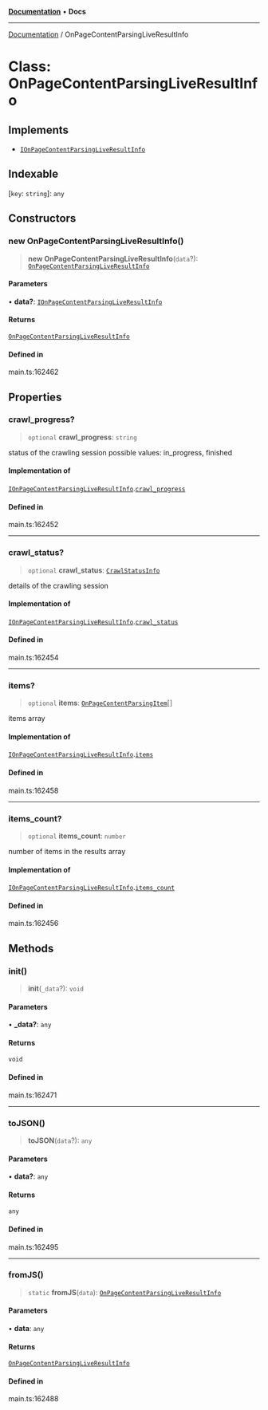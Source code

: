 [**Documentation**](../README.md) • **Docs**

***

[Documentation](../globals.md) / OnPageContentParsingLiveResultInfo

# Class: OnPageContentParsingLiveResultInfo

## Implements

- [`IOnPageContentParsingLiveResultInfo`](../interfaces/IOnPageContentParsingLiveResultInfo.md)

## Indexable

 \[`key`: `string`\]: `any`

## Constructors

### new OnPageContentParsingLiveResultInfo()

> **new OnPageContentParsingLiveResultInfo**(`data`?): [`OnPageContentParsingLiveResultInfo`](OnPageContentParsingLiveResultInfo.md)

#### Parameters

• **data?**: [`IOnPageContentParsingLiveResultInfo`](../interfaces/IOnPageContentParsingLiveResultInfo.md)

#### Returns

[`OnPageContentParsingLiveResultInfo`](OnPageContentParsingLiveResultInfo.md)

#### Defined in

main.ts:162462

## Properties

### crawl\_progress?

> `optional` **crawl\_progress**: `string`

status of the crawling session
possible values: in_progress, finished

#### Implementation of

[`IOnPageContentParsingLiveResultInfo`](../interfaces/IOnPageContentParsingLiveResultInfo.md).[`crawl_progress`](../interfaces/IOnPageContentParsingLiveResultInfo.md#crawl_progress)

#### Defined in

main.ts:162452

***

### crawl\_status?

> `optional` **crawl\_status**: [`CrawlStatusInfo`](CrawlStatusInfo.md)

details of the crawling session

#### Implementation of

[`IOnPageContentParsingLiveResultInfo`](../interfaces/IOnPageContentParsingLiveResultInfo.md).[`crawl_status`](../interfaces/IOnPageContentParsingLiveResultInfo.md#crawl_status)

#### Defined in

main.ts:162454

***

### items?

> `optional` **items**: [`OnPageContentParsingItem`](OnPageContentParsingItem.md)[]

items array

#### Implementation of

[`IOnPageContentParsingLiveResultInfo`](../interfaces/IOnPageContentParsingLiveResultInfo.md).[`items`](../interfaces/IOnPageContentParsingLiveResultInfo.md#items)

#### Defined in

main.ts:162458

***

### items\_count?

> `optional` **items\_count**: `number`

number of items in the results array

#### Implementation of

[`IOnPageContentParsingLiveResultInfo`](../interfaces/IOnPageContentParsingLiveResultInfo.md).[`items_count`](../interfaces/IOnPageContentParsingLiveResultInfo.md#items_count)

#### Defined in

main.ts:162456

## Methods

### init()

> **init**(`_data`?): `void`

#### Parameters

• **\_data?**: `any`

#### Returns

`void`

#### Defined in

main.ts:162471

***

### toJSON()

> **toJSON**(`data`?): `any`

#### Parameters

• **data?**: `any`

#### Returns

`any`

#### Defined in

main.ts:162495

***

### fromJS()

> `static` **fromJS**(`data`): [`OnPageContentParsingLiveResultInfo`](OnPageContentParsingLiveResultInfo.md)

#### Parameters

• **data**: `any`

#### Returns

[`OnPageContentParsingLiveResultInfo`](OnPageContentParsingLiveResultInfo.md)

#### Defined in

main.ts:162488

